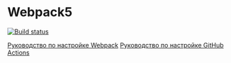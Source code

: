 # Webpack5
[![Build status](https://ci.appveyor.com/api/projects/status/exrip8v6dmg4jdse?svg=true)](https://ci.appveyor.com/project/mikhailBrann/adv-browser-js-hw-1)


[Руководство по настройке Webpack](https://webpack.js.org/guides/)
[Руководство по настройке GitHub Actions](https://docs.github.com/en/actions/quickstart)
